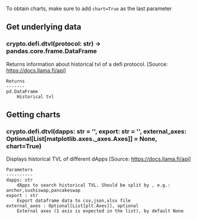To obtain charts, make sure to add `chart=True` as the last parameter

## Get underlying data 
### crypto.defi.dtvl(protocol: str) -> pandas.core.frame.DataFrame

Returns information about historical tvl of a defi protocol.
    [Source: https://docs.llama.fi/api]

    Returns
    -------
    pd.DataFrame
        Historical tvl

## Getting charts 
### crypto.defi.dtvl(dapps: str = '', export: str = '', external_axes: Optional[List[matplotlib.axes._axes.Axes]] = None, chart=True)

Displays historical TVL of different dApps
    [Source: https://docs.llama.fi/api]

    Parameters
    ----------
    dapps: str
        dApps to search historical TVL. Should be split by , e.g.: anchor,sushiswap,pancakeswap
    export : str
        Export dataframe data to csv,json,xlsx file
    external_axes : Optional[List[plt.Axes]], optional
        External axes (1 axis is expected in the list), by default None
